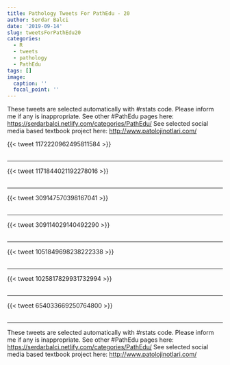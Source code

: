 ```yaml
---
title: Pathology Tweets For PathEdu - 20
author: Serdar Balci
date: '2019-09-14'
slug: tweetsForPathEdu20
categories:
  - R
  - tweets
  - pathology
  - PathEdu
tags: []
image:
  caption: ''
  focal_point: ''
---
```



These tweets are selected automatically with #rstats code. Please inform me if any is inappropriate.
See other #PathEdu pages here: https://serdarbalci.netlify.com/categories/PathEdu/ 
See selected social media based textbook project here: http://www.patolojinotlari.com/

{{< tweet 1172220962495811584 >}}
<br>
<br>
<hr>
{{< tweet 1171844021192278016 >}}
<br>
<br>
<hr>
{{< tweet 309147570398167041 >}}
<br>
<br>
<hr>
{{< tweet 309114029140492290 >}}
<br>
<br>
<hr>
{{< tweet 1051849698238222338 >}}
<br>
<br>
<hr>
{{< tweet 1025817829931732994 >}}
<br>
<br>
<hr>
{{< tweet 654033669250764800 >}}
<br>
<br>
<hr>


These tweets are selected automatically with #rstats code. Please inform me if any is inappropriate.
See other #PathEdu pages here: https://serdarbalci.netlify.com/categories/PathEdu/ 
See selected social media based textbook project here: http://www.patolojinotlari.com/
